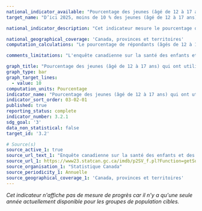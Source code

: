 ```yaml
---
national_indicator_available: "Pourcentage des jeunes (âgé de 12 à 17 ans) qui ont utilisé des cigarettes électroniques dans les derniers 30 jours"
target_name: "D’ici 2025, moins de 10 % des jeunes (âgé de 12 à 17 ans) ont utilisé des cigarettes électroniques dans les derniers 30 jours"

national_indicator_description: "Cet indicateur mesure le pourcentage de jeunes Canadiens âgés de 12 à 17 ans qui ont utilisé des produits de vapotage (cigarettes électroniques seulement) au cours des 30 derniers jours. Ceci inclue les utilisateurs actuel ainsi que les utilisateurs expérimentaux qui ont essayés une cigarette électronique au cours des 30 dernier jours."

national_geographical_coverage: 'Canada, provinces et territoires'
computation_calculations: "Le pourcentage de répondants (âgés de 12 à 17 ans) qui ont déclaré avoir utilisé une cigarette électronique au cours des 30 derniers jours."

comments_limitations: "L'enquête canadienne sur la santé des enfants et des jeunes (ECSEJ) porte sur la population âgée de 1 à 17 ans, vivant dans les dix provinces. Les personnes exclues de la couverture de l'enquête comprennent les enfants et les jeunes habitant dans des réserves et dans d'autres établissements autochtones des provinces, ainsi que les enfants et les jeunes demeurant dans des foyers d'accueil ou vivant en établissement. La base de sondage de l'ECSEJ est le fichier de l'Allocation canadienne pour enfants, qui couvre 98 % de la population canadienne âgée de 1 à 17 ans pour toutes les provinces."

graph_title: "Pourcentage des jeunes (âgé de 12 à 17 ans) qui ont utilisé des cigarettes électroniques dans les derniers 30 jours"
graph_type: bar
graph_target_lines:
  - value: 10
computation_units: Pourcentage
indicator_name: "Pourcentage des jeunes (âgé de 12 à 17 ans) qui ont utilisé des cigarettes électroniques dans les derniers 30 jours"
indicator_sort_order: 03-02-01
published: true
reporting_status: complete
indicator_number: 3.2.1
sdg_goal: '3'
data_non_statistical: false
target_id: '3.2'

# Source(s)
source_active_1: true
source_url_text_1: "Enquête canadienne sur la santé des enfants et des jeunes (ECSEJ) - Totalisation personnalisée"
source_url_1: https://www23.statcan.gc.ca/imdb/p2SV_f.pl?Function=getSurvey&SDDS=5233
source_organisation_1: "Statistique Canada"
source_periodicity_1: Annuelle
source_geographical_coverage_1: 'Canada, provinces et territoires'
---
```

<i>Cet indicateur n'affiche pas de mesure de progrès car il n'y a qu'une seule année actuellement disponible pour les groupes de population cibles.</i>